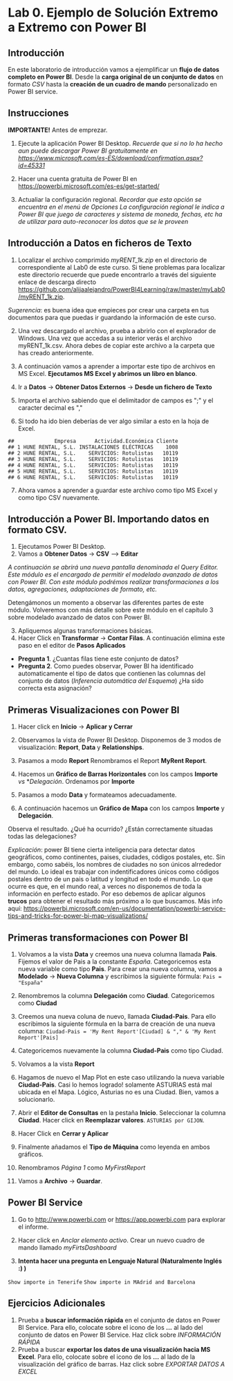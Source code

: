 Lab 0. Ejemplo de Solución Extremo a Extremo con Power BI
================

Introducción
------------

En este laboratorio de introducción vamos a ejemplificar un **flujo de datos completo en Power BI**. Desde la **carga original de un conjunto de datos** en formato *CSV* hasta la **creación de un cuadro de mando** personalizado en Power BI service.

Instrucciones
-------------

**IMPORTANTE!** Antes de emprezar.

1.  Ejecute la aplicación Power BI Desktop. *Recuerde que si no lo ha hecho aun puede descargar Power BI gratuitamente en <https://www.microsoft.com/es-ES/download/confirmation.aspx?id=45331>*
2.  Hacer una cuenta gratuita de Power BI en https://powerbi.microsoft.com/es-es/get-started/ 

3.  Actualiar la configuración regional. *Recordar que esta opción se encuentra en el menú de Opciones*
*La configuración regional le indica a Power BI que juego de caracteres y sistema de moneda, fechas, etc ha de utilizar para auto-reconocer los datos que se le proveen*

Introducción a Datos en ficheros de Texto
-------------

1.  Localizar el archivo comprimido *myRENT\_1k.zip* en el directorio de correspondiente al Lab0 de este curso. Si tiene problemas para localizar este directorio recuerde que puede encontrarlo a través del siguiente enlace de descarga directo <https://github.com/alijaalejandro/PowerBI4Learning/raw/master/myLab0/myRENT_1k.zip>.

*Sugerencia*: es buena idea que empieces por crear una carpeta en tus documentos para que puedas ir guardando la información de este curso.

2. Una vez descargado el archivo, prueba a abrirlo con el explorador de Windows. Una vez que accedas a su interior verás el archivo myRENT_1k.csv. Ahora debes de copiar este archivo a la carpeta que has creado anteriormente.

3. A continuación vamos a aprender a importar este tipo de archivos en MS Excel. **Ejecutamos MS Excel y abrimos un libro en blanco**.
4. Ir a **Datos** -> **Obtener Datos Externos** -> **Desde un fichero de Texto**
5. Importa el archivo sabiendo que el delimitador de campos es ";" y el caracter decimal es ","


6.  Si todo ha ido bien deberías de ver algo similar a esto en la hoja de Excel.

<!-- -->

    ##             Empresa      Actividad.Económica Cliente
    ## 1 HUNE RENTAL, S.L. INSTALACIONES ELÉCTRICAS    1008
    ## 2 HUNE RENTAL, S.L.    SERVICIOS: Rotulistas   10119
    ## 3 HUNE RENTAL, S.L.    SERVICIOS: Rotulistas   10119
    ## 4 HUNE RENTAL, S.L.    SERVICIOS: Rotulistas   10119
    ## 5 HUNE RENTAL, S.L.    SERVICIOS: Rotulistas   10119
    ## 6 HUNE RENTAL, S.L.    SERVICIOS: Rotulistas   10119

7. Ahora vamos a aprender a guardar este archivo como tipo MS Excel y como tipo CSV nuevamente.

Introducción a Power BI. Importando datos en formato CSV.
-------------
1. Ejecutamos Power BI Desktop.
2. Vamos a **Obtener Datos** -> **CSV** --> **Editar**

*A continuación se abrirá una nueva pantalla denominada el Query Editor. Este módulo es el encargado de permitir el modelado avanzado de datos con Power BI. Con este módulo podrémos realizar transformaciones a los datos, agregaciones, adaptaciones de formato, etc.*

Detengámonos un momento a observar las diferentes partes de este módulo. Volveremos con más detalle sobre este módulo en el capítulo 3 sobre modelado avanzado de datos con Power BI.

3.  Apliquemos algunas transformaciones básicas.
4.  Hacer Click en **Transformar** -> **Contar Filas**. A continuación elimina este paso en el editor de **Pasos Aplicados**

-   **Pregunta 1**. ¿Cuantas filas tiene este conjunto de datos?
-   **Pregunta 2**. Como puedes observar, Power BI ha identificado automaticamente el tipo de datos que contienen las columnas del conjunto de datos (*Inferencia automática del Esquema*) ¿Ha sido correcta esta asignación?


Primeras Visualizaciones con Power BI
-------------

1.  Hacer click en **Inicio** -> **Aplicar y Cerrar**

2.  Observamos la vista de Power BI Desktop. Disponemos de 3 modos de visualización: **Report**, **Data** y **Relationships**.

3.  Pasamos a modo **Report** Renombramos el Report **MyRent Report**.

4.  Hacemos un **Gráfico de Barras Horizontales** con los campos **Importe** *vs* **Delegación*. Ordenamos por **Importe**
5.  Pasamos a modo **Data** y formateamos adecuadamente. 


6.  A continuación hacemos un **Gráfico de Mapa** con los campos **Importe** y **Delegación**.

Observa el resultado. ¿Qué ha ocurrido? ¿Están correctamente situadas todas las delegaciones?

*Explicación*: power BI tiene cierta inteligencia para detectar datos geográficos, como continentes, paises, ciudades, códigos postales, etc. Sin embargo, como sabéis, los nombres de ciudades no son únicos alrrededor del mundo. Lo ideal es trabajar con indentificadores únicos como códigos postales dentro de un pais o latitud y longitud en todo el mundo. Lo que ocurre es que, en el mundo real, a verces no disponemos de toda la información en perfecto estado. Por eso debemos de aplicar algunos **trucos** para obtener el resultado más próximo a lo que buscamos.
Más info aquí: https://powerbi.microsoft.com/en-us/documentation/powerbi-service-tips-and-tricks-for-power-bi-map-visualizations/


Primeras transformaciones con Power BI
-------------

1.  Volvamos a la vista **Data** y creemos una nueva columna llamada **Pais**. Fijemos el valor de Pais a la constante *España*. Categoricemos esta nueva variable como tipo **Pais**. Para crear una nueva columna, vamos a **Modelado** -> **Nueva Columna** y escribimos la siguiente fórmula:
`Pais = "España"`

2.  Renombremos la columna **Delegación** como **Ciudad**. Categoricemos como **Ciudad**
3.  Creemos una nueva coluna de nuevo, llamada **Ciudad-Pais**. Para ello escribimos la siguiente fórmula en la barra de creación de una nueva columna:
`Ciudad-Pais = 'My Rent Report'[Ciudad] & "," & 'My Rent Report'[Pais]`

4.  Categoricemos nuevamente la columna **Ciudad-Pais** como tipo Ciudad.

5.  Volvamos a la vista **Report**

6.  Hagamos de nuevo el Map Plot en este caso utilizando la nueva variable **Ciudad-Pais**. Casi lo hemos logrado! solamente ASTURIAS está mal ubicada en el Mapa. Lógico, Asturias no es una Ciudad. Bien, vamos a solucionarlo.
7.  Abrir el **Editor de Consultas** en la pestaña **Inicio**. Seleccionar la columna **Ciudad**. Hacer click en **Reemplazar valores**. `ASTURIAS por GIJON`.
8.  Hacer Click en **Cerrar y Aplicar**

9.  Finalmente añadamos el **Tipo de Máquina** como leyenda en ambos gráficos.

10.  Renombramos *Página 1* como *MyFirstReport*

11.  Vamos a **Archivo** -> **Guardar**.


Power BI Service
-------------

1.  Go to <http://www.powerbi.com> or <https://app.powerbi.com> para explorar el informe.

2.  Hacer click en *Anclar elemento activo*. Crear un nuevo cuadro de mando llamado *myFirtsDashboard*

3.  **Intenta hacer una pregunta en Lenguaje Natural (Naturalmente Inglés :) )**

`Show importe in Tenerife` `Show importe in MAdrid and Barcelona`

Ejercicios Adicionales
-------------

1. Prueba a **buscar información rápida** en el conjunto de datos en Power BI Service. Para ello, colocate sobre el icono de los **...** al lado del conjunto de datos en Power BI Service. Haz click sobre *INFORMACIÓN RÁPIDA*
2. Prueba a buscar **exportar los datos de una visualización hacia MS Excel**. Para ello, colocate sobre el icono de los **...** al lado de la visualización del gráfico de barras. Haz click sobre *EXPORTAR DATOS A EXCEL*
